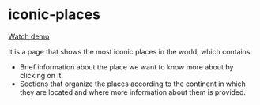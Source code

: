 # iconic-places
[Watch demo](https://iconic-places.netlify.app)

It is a page that shows the most iconic places in the world, which contains:
- Brief information about the place we want to know more about by clicking on it.
- Sections that organize the places according to the continent in which they are located and where more information about them is provided.
